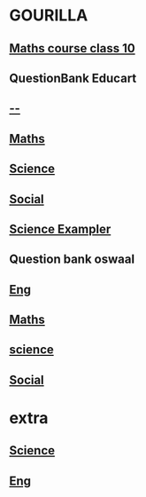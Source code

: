 # GOURILLA

## [Maths course class 10](https://drive.google.com/drive/folders/1XY7DyC-EPpWeXKQE84JtSftNkopYyOfA?usp=sharing)

## QuestionBank Educart
## [--]()
## [Maths](https://drive.google.com/file/d/1Xzpqj8RxbucA8OvuMDY8RtRMu0_LBvcT/view?usp=sharing)
## [Science](https://drive.google.com/file/d/1Y-7SvAie5JXK5-8YctDQd9zfzGEvUrri/view?usp=sharing)
## [Social](https://drive.google.com/file/d/1Xdpg_y9kJrImg0pVjQ9Sq8HjKwCYwyGA/view?usp=sharing)
## [Science Exampler](https://drive.google.com/file/d/1XsZ3HVJnp2JdnZf6Fd9CwdUWLZ8DrrXC/view?usp=sharing)

## Question bank oswaal

## [Eng](https://drive.google.com/file/d/1XgWCHv4BL-_j45uTA7lS6NJL9izeRtP6/view?usp=sharing)
## [Maths](https://drive.google.com/file/d/1XcLugFUAv2VktvzFr4FJ3SqE7B_qpBRm/view?usp=sharing)
## [science](https://drive.google.com/file/d/1YSI3hose0SOk76STMjfEPPyJJmNag5bz/view?usp=sharing)
## [Social](https://drive.google.com/file/d/1Xdcxsv3mPh9ximyCNyv-C5SrRLH9NwAs/view?usp=sharing)



# extra
## [Science](https://drive.google.com/file/d/1WdUAessuNNGMqziyie6K-gghJ3yOtqYJ/view?usp=sharing)
## [Eng](https://drive.google.com/file/d/1YWNQlWVcVh3xsYdYp5w2CBvgK50YlSDO/view?usp=sharing)
